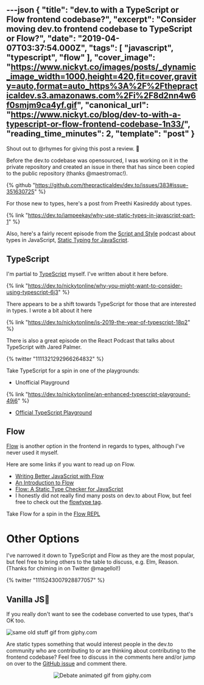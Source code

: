 ---json
{
  "title": "dev.to with a TypeScript or Flow frontend codebase?",
  "excerpt": "Consider moving dev.to frontend codebase to TypeScript or Flow?",
  "date": "2019-04-07T03:37:54.000Z",
  "tags": [
    "javascript",
    "typescript",
    "flow"
  ],
  "cover_image": "https://www.nickyt.co/images/posts/_dynamic_image_width=1000,height=420,fit=cover,gravity=auto,format=auto_https%3A%2F%2Fthepracticaldev.s3.amazonaws.com%2Fi%2F8d2nn4w6f0smjm9ca4yf.gif",
  "canonical_url": "https://www.nickyt.co/blog/dev-to-with-a-typescript-or-flow-frontend-codebase-1n33/",
  "reading_time_minutes": 2,
  "template": "post"
}
---

Shout out to @rhymes for giving this post a review. 👏

Before the dev.to codebase was opensourced, I was working on it in the private repository and created an issue in there that has since been copied to the public repository (thanks @maestromac!).

{% github "https://github.com/thepracticaldev/dev.to/issues/383#issue-351630725" %}

For those new to types, here's a post from Preethi Kasireddy about types.

{% link "https://dev.to/iampeekay/why-use-static-types-in-javascript-part-1" %}

Also, here's a fairly recent episode from the [Script and Style](https://scriptandstyle.com) podcast about types in JavaScript, [Static Typing for JavaScript](https://scriptandstyle.com/4d5e9839).

## TypeScript

I'm partial to [TypeScript](https://www.typescriptlang.org) myself. I've written about it here before.

{% link "https://dev.to/nickytonline/why-you-might-want-to-consider-using-typescript-6j3" %}

There appears to be a shift towards TypeScript for those that are interested in types. I wrote a bit about it here

{% link "https://dev.to/nickytonline/is-2019-the-year-of-typescript-18p2" %}

There is also a great episode on the React Podcast that talks about TypeScript with Jared Palmer.

{% twitter "1111321292966264832" %}

Take TypeScript for a spin in one of the playgrounds:

* Unofficial Playground

{% link "https://dev.to/nickytonline/an-enhanced-typescript-playground-49j6" %}

* [Official TypeScript Playground](https://www.typescriptlang.org/play/)

## Flow

[Flow](https://flow.org/) is another option in the frontend in regards to types, although I've never used it myself. 

Here are some links if you want to read up on Flow.

* [Writing Better JavaScript with Flow](https://www.sitepoint.com/writing-better-javascript-with-flow)
* [An Introduction to Flow](https://pusher.com/sessions/meetup/js-monthly-london/flow)
* [Flow: A Static Type Checker for JavaScript](https://dzone.com/articles/flow-a-static-type-checker-for-javascript)
* I honestly did not really find many posts on dev.to about Flow, but feel free to check out the [flowtype tag](https://dev.to/t/flowtype).

Take Flow for a spin in the [Flow REPL](https://flow.org/try/)

# Other Options
I've narrowed it down to TypeScript and Flow as they are the most popular, but feel free to bring others to the table to discuss, e.g. Elm, Reason. (Thanks for chiming in on Twitter @magellol!)

{% twitter "1115243007928877057" %}

## Vanilla JS🍦

If you really don't want to see the codebase converted to use types, that's OK too. 

![same old stuff gif from giphy.com](https://media.giphy.com/media/xT5LMOwBto9xvEC3nO/giphy.gif)

Are static types something that would interest people in the dev.to community who are contributing to or are thinking about contributing to the frontend codebase? Feel free to discuss in the comments here and/or jump on over to the [GitHub issue](https://github.com/thepracticaldev/dev.to/issues/383) and comment there.

<center>

![Debate animated gif from giphy.com](https://media.giphy.com/media/Wv493An4dA0xi/giphy.gif)
</center>
